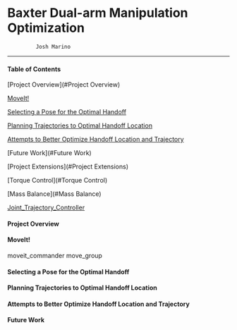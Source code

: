  Baxter Dual-arm Manipulation Optimization
=============================================

             Josh Marino 
---------------------------------------------


#### Table of Contents ####
[Project Overview](#Project Overview)

[MoveIt!](#MoveIt!)

[Selecting a Pose for the Optimal Handoff](#Pose)

[Planning Trajectories to Optimal Handoff Location](#Trajectory)

[Attempts to Better Optimize Handoff Location and Trajectory](#Optimize)

[Future Work](#Future Work)

[Project Extensions](#Project Extensions)

[Torque Control](#Torque Control)

[Mass Balance](#Mass Balance)

[Joint_Trajectory_Controller](#Joint_Trajectory_Controller)



#### Project Overview  <a name="Project Overview"></a>




#### MoveIt! <a name="MoveIt!"></a>
moveit_commander
move_group 



#### Selecting a Pose for the Optimal Handoff  <a name="Pose"></a>




#### Planning Trajectories to Optimal Handoff Location  <a name="Trajectory"></a>




#### Attempts to Better Optimize Handoff Location and Trajectory  <a name="Optimize"></a>



#### Future Work  <a name="Future Work"></a>
